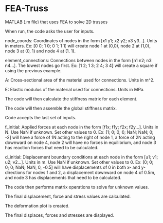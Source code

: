 # FEA-Truss
MATLAB (.m file) that uses FEA to solve 2D trusses


When run, the code asks the user for inputs.

node_coords: Coordinates of nodes in the form [x1 y1; x2 y2; x3 y3...]. Units in meters.
Ex: [0 0; 1 0; 0 1; 1 1] will create node 1 at (0,0), node 2 at (1,0), node 3 at (0, 1) and node 4 at (1. 1).

element_connections: Connections between nodes in the form [n1 n2; n3 n4...]. The lowest nodes go first.
Ex: [1 2; 1 3; 2 4; 3 4] will create a square if using the previous example.

A: Cross-sectional area of the material used for connections. Units in m^2.

E: Elastic modulus of the material used for connections. Units in MPa.

The code will then calculate the stiffness matrix for each element.

The code will then assemble the global stiffness matrix.

Code accepts the last set of inputs.

f_initial: Applied forces at each node in the form [f1x; f1y; f2x; f2y...]. Units in N. Use NaN if unknown. Set other values to 0.
Ex: [1; 0; 0; 0; NaN; NaN; 0; -2] will have a force of 1N acting to the right of node 1, a force of 2N acting downward on node 4, node 2 will have no forces in equilibrium, and node 3 has reaction forces that need to be calculated.

d_initial: Displacement boundary conditions at each node in the form [u1; v1; u2; v2...]. Units in m. Use NaN if unknown. Set other values to 0.
Ex: [0; 0; 0; 0; NaN; NaN, 0, -0.5] will have displacements of 0 in both x- and y-directions for nodes 1 and 2, a displacement downward on node 4 of 0.5m, and node 3 has displacements that need to be calculated.

The code then performs matrix operations to solve for unknown values.

The final displacement, force and stress values are calculated.

The deformation plot is created.

The final displaces, forces and stresses are displayed.

